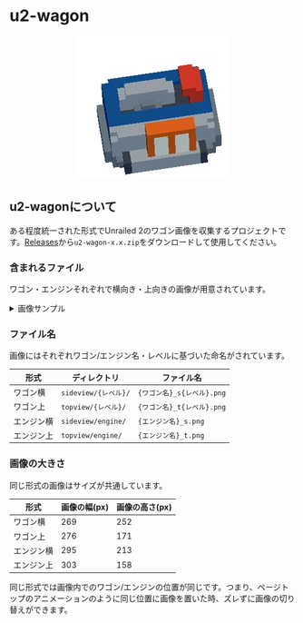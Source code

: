 # u2-wagon
<p align="center">
  <img src="src/wagon_animation.webp" alt="Altテキスト" />
</p>

## u2-wagonについて
ある程度統一された形式でUnrailed 2のワゴン画像を収集するプロジェクトです。[Releases](https://github.com/yuitaa/u2-wagon/releases)から`u2-wagon-x.x.zip`をダウンロードして使用してください。

### 含まれるファイル
ワゴン・エンジンそれぞれで横向き・上向きの画像が用意されています。

<details>
    <summary>画像サンプル</summary>
    <table>
        <thead>
            <tr>
                <th>形式</th>
                <th>サンプル</th>
            </tr>
        </thead>
        <tbody>
            <tr>
                <td>ワゴン横</td>
                <td><img src="images/transparent/sideview/1/crafter_s1.png" alt="クラフトワゴン横から"></td>
            </tr>
            <tr>
                <td>ワゴン上</td>
                <td><img src="images/transparent/topview/1/crafter_t1.png" alt="クラフトワゴン上から"></td>
            </tr>
            <tr>
                <td>エンジン横</td>
                <td><img src="images/transparent/sideview/engine/steam_s.png" alt="蒸気エンジン横から"></td>
            </tr>
            <tr>
                <td>エンジン上</td>
                <td><img src="images/transparent/topview/engine/steam_t.png" alt="蒸気エンジン上から"></td>
            </tr>
        </tbody>
    </table>
</details>

### ファイル名
画像にはそれぞれワゴン/エンジン名・レベルに基づいた命名がされています。

|形式|ディレクトリ|ファイル名|
|---|---|---|
|ワゴン横|`sideview/{レベル}/`|`{ワゴン名}_s{レベル}.png`|
|ワゴン上|`topview/{レベル}/`|`{ワゴン名}_t{レベル}.png`|
|エンジン横|`sideview/engine/`|`{エンジン名}_s.png`|
|エンジン上|`topview/engine/`|`{エンジン名}_t.png`|

### 画像の大きさ
同じ形式の画像はサイズが共通しています。

|形式|画像の幅(px)|画像の高さ(px)|
|---|---|---|
|ワゴン横|269|252|
|ワゴン上|276|171|
|エンジン横|295|213|
|エンジン上|303|158|

同じ形式では画像内でのワゴン/エンジンの位置が同じです。つまり、ページトップのアニメーションのように同じ位置に画像を置いた時、ズレずに画像の切り替えができます。